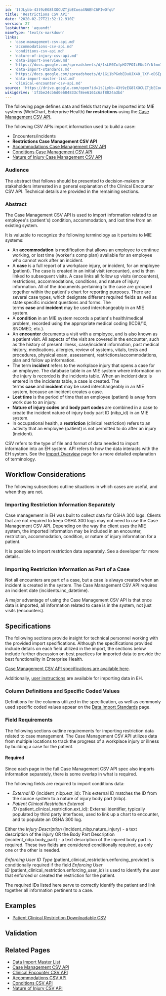 ```yaml
---
id: '1tJLybb-43t9zEG8lXOCUZTjbECoea4N6EhC6FIwOfqU'
title: 'Restrictions CSV API'
date: '2020-02-27T21:32:12.910Z'
version: 27
lastAuthor: 'aquandt'
mimeType: 'text/x-markdown'
links:
  - 'case-management-csv-api.md'
  - 'accommodations-csv-api.md'
  - 'conditions-csv-api.md'
  - 'nature-of-injury-csv-api.md'
  - 'data-import-overview.md'
  - 'https://docs.google.com/spreadsheets/d/1sLE0ZxfpH27FOIiEUo2YrNfmmI7L-6MWS1aTJu7sVHM/edit'
  - 'data-import-standards.md'
  - 'https://docs.google.com/spreadsheets/d/1Gi1bPGobEOuUJX40_lXf-oDSEpriLBUXyeJACUy7DaQ/pub?gid=700124604&single=true&output=csv'
  - 'data-import-master-list.md'
  - 'clinical-encounter-csv-api.md'
source: 'https://drive.google.com/open?id=1tJLybb-43t9zEG8lXOCUZTjbECoea4N6EhC6FIwOfqU'
wikigdrive: '1f3be24cb6d0e684833cf8ee6161c6af8024a3bd'
---
```

The following page defines data and fields that may be imported into MIE systems (WebChart, Enterprise Health) **for restrictions** using the [Case Management CSV API](case-management-csv-api.md).

The following CSV APIs import information used to build a case:

* Encounters/Incidents
* <strong>Restrictions Case Management CSV API</strong>
* [Accommodations Case Management CSV API](accommodations-csv-api.md)
* [Conditions Case Management CSV API](conditions-csv-api.md)
* [Nature of Injury Case Management CSV API](nature-of-injury-csv-api.md)

### Audience

The abstract that follows should be presented to decision-makers or stakeholders interested in a general explanation of the Clinical Encounter CSV API. Technical details are provided in the remaining sections.

### Abstract

The Case Management CSV API is used to import information related to an employee's (patient's) condition, accommodation, and lost time from an existing system.

It is valuable to recognize the following terminology as it pertains to MIE systems:

* An <strong>accommodation</strong> is modification that allows an employee to continue working, or lost time (worker's comp plan) available for an employee who cannot work after an incident.
* A <strong>case</strong> is a full report of a workplace injury, or incident, for an employee (patient). The case is created in an initial visit (encounter), and is then linked to subsequent visits. A case links all follow up visits (encounters), restrictions, accommodations, conditions, and nature of injury information. All of the documents pertaining to the case are grouped together within the patient's chart for reporting purposes. There are several case types, which designate different required fields as well as state specific incident questions and forms. The terms <strong>case</strong> and <strong>incident</strong> may be used interchangeably in an MIE system.
* A <strong>condition</strong> in an MIE system records a patient's health/medical problem, recorded using the appropriate medical coding (ICD9/10, SNOMED, etc.).
* An <strong>encounter</strong> documents a visit with a employee, and is also known as a patient visit. All aspects of the visit are covered in the encounter, such as the history of present illness, case/incident information, past medical history, medications, allergies, review of systems, vitals, tests and procedures, physical exam, assessment, restrictions/accommodations, plan and follow up information.
* The term <strong>incident</strong> refers to the workplace injury that opens a case for an employee. The database table in an MIE system where information on the injury is recorded is the incidents table. When an incident date is entered in the incidents table, a case is created. The terms <strong>case</strong> and <strong>incident</strong> may be used interchangeably in an MIE system, because an incident creates a case.
* <strong>Lost time</strong> is the period of time that an employee (patient) is away from work due to an injury.
* <strong>Nature of injury codes</strong> and <strong>body part codes</strong> are combined in a case to create the incident nature of injury body part ID (nibp_id) in an MIE system.
* In occupational health, a <strong>restriction</strong> (clinical restriction) refers to an activity that an employee (patient) is not permitted to do after an injury (incident).

CSV refers to the type of file and format of data needed to import information into an EH system. API refers to how the data interacts with the EH system. See the [Import Overview](data-import-overview.md) page for a more detailed explanation of terminology.

## Workflow Considerations

The following subsections outline situations in which cases are useful, and when they are not.

### Importing Restriction Information Separately

Case management in EH was built to collect data for OSHA 300 logs. Clients that are not required to keep OSHA 300 logs may not need to use the Case Management CSV API. Depending on the way the client uses the MIE system, the imported information may be included in an encounter, restriction, accommodation, condition, or nature of injury information for a patient.

It is possible to import restriction data separately. See a developer for more details.

### Importing Restriction Information as Part of a Case

Not all encounters are part of a case, but a case is always created when an incident is created in the system. The Case Management CSV API requires an incident date (incidents.inc_datetime).

A major advantage of using the Case Management CSV API is that once data is imported, all information related to case is in the system, not just visits (encounters).

## Specifications

The following sections provide insight for technical personnel working with the provided import specifications. Although the specifications provided include details on each field utilized in the import, the sections below include further discussion on best practices for imported data to provide the best functionality in Enterprise Health.

[Case Management CSV API specifications are available here](https://docs.google.com/spreadsheets/d/1sLE0ZxfpH27FOIiEUo2YrNfmmI7L-6MWS1aTJu7sVHM/edit#gid=1771472836%7CThe).

Additionally, [user instructions](#user-instructions) are available for importing data in EH.

### Column Definitions and Specific Coded Values

Definitions for the columns utilized in the specification, as well as commonly used specific coded values appear on the [Data Import Standards](data-import-standards.md) page.

### Field Requirements

The following sections outline requirements for importing restriction data related to case management. The Case Management CSV API utilizes data from multiple locations to track the progress of a workplace injury or illness by building a case for the patient.

#### Required

Since each page in the full Case Management CSV API spec also imports information separately, there is some overlap in what is required.

The following fields are required to import conditions data:

* <em>External ID</em> (incident_nibp.ext_id): This external ID matches the ID from the source system to a nature of injury body part (nibp).
* <em>Patient Clinical Restriction External ID</em> (patient_clinical_restriction.ext_id): External identifier, typically populated by third party interfaces, used to link up a chart to encounter, and to populate an OSHA 300 log.

Either the *Injury Description* (incident_nibp.nature_injury) - a text description of the injury OR the Body Part Description (incident_nibp.body_part) - a text description of the injured body part is required. These two fields are considered conditionally required, as only one or the other is needed.

*Enforcing User ID Type* (patient_clinical_restriction.enforcing_provider) is conditionally required if the field *Enforcing User ID* (patient_clinical_restriction.enforcing_user_id) is used to identify the user that enforced or created the restriction for the patient.

The required IDs listed here serve to correctly identify the patient and link together all information pertinent to a case.

## Examples

* [Patient Clinical Restriction Downloadable CSV](https://docs.google.com/spreadsheets/d/1Gi1bPGobEOuUJX40_lXf-oDSEpriLBUXyeJACUy7DaQ/pub?gid=700124604&single=true&output=csv)

## Validation

## Related Pages

* [Data Import Master List](data-import-master-list.md)
* [Case Management CSV API](case-management-csv-api.md)
* [Clinical Encounter CSV API](clinical-encounter-csv-api.md)
* [Accommodations CSV API](accommodations-csv-api.md)
* [Conditions CSV API](conditions-csv-api.md)
* [Nature of Injury CSV API](nature-of-injury-csv-api.md)
